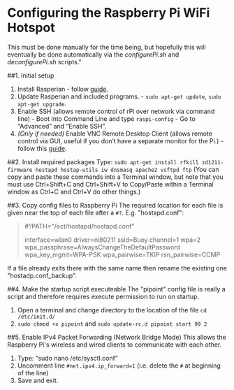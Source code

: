 Configuring the Raspberry Pi WiFi Hotspot
=========================================

This must be done manually for the time being, but hopefully this will
eventually be done automatically via the *configurePi.sh* and *deconfigurePi.sh* scripts."

##1. Initial setup
  1. Install Rasperian - follow [guide](http://www.raspberrypi.org/help/noobs-setup/).
  2. Update Rasperian and included programs. - `sudo apt-get update`, `sudo apt-get upgrade`.
  3. Enable SSH (allows remote control of rPi over network via command line)
    - Boot into Command Line and type `raspi-config`
    - Go to “Advanced” and “Enable SSH”.
  4. *(Only if needed)* Enable VNC Remote Desktop Client (allows remote control via GUI,
        useful if you don’t have a separate monitor for the Pi.)
    - follow this [guide](http://www.raspberrypi.org/documentation/remote-access/vnc/).
  
##2. Install required packages
Type: `sudo apt-get install rfkill zd1211-firmware hostapd hostap-utils iw dnsmasq apache2 vsftpd ftp`
(You can copy and paste these commands into a Terminal window, but note that you must use Ctrl+Shift+C
and Ctrl+Shift+V to Copy/Paste within a Terminal window as Ctrl+C and Ctrl+V do other things.)

##3. Copy config files to Raspberry Pi
The required location for each file is given near the top of each file after a `#?`. E.g. "hostapd.conf":

>   #?PATH="/ect/hostapd/hostapd.conf"
>
>   interface=wlan0
>   driver=nl80211
>   ssid=Buoy
>   channel=1
>   wpa=2
>   wpa_passphrase=AlwaysChangeTheDefaultPassword
>   wpa_key_mgmt=WPA-PSK
>   wpa_pairwise=TKIP
>   rsn_pairwise=CCMP

If a file already exits there with the same name then rename the existing one "hostadp.conf_backup".

##4. Make the startup script executeable
The "pipoint" config file is really a script and therefore requires execute permission to run on startup.
  1. Open a terminal and change directory to the location of the file `cd /etc/init.d/`
  2. `sudo chmod +x pipoint` and `sudo update-rc.d pipoint start 99 2`

##5. Enable IPv4 Packet Forwarding (Network Bridge Mode)
This allows the Raspberry Pi's wireless and wired clients to communicate with each other.
  1. Type: “sudo nano /etc/sysctl.conf”
  2. Uncomment line `#net.ipv4.ip_forward=1` (i.e. delete the `#` at beginning of the line)
  3. Save and exit.